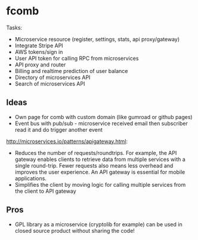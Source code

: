 # fcomb

Tasks:

* Microservice resource (register, settings, stats, api proxy/gateway)
* Integrate Stripe API
* AWS tokens/sign in
* User API token for calling RPC from microservices
* API proxy and router
* Billing and realtime prediction of user balance
* Directory of microservices API
* Search of microservices API



## Ideas

* Own page for comb with custom domain (like gumroad or github pages)
* Event bus with pub/sub - microservice received email then subscriber read it and do trigger another event

http://microservices.io/patterns/apigateway.html:

* Reduces the number of requests/roundtrips. For example, the API gateway enables clients to retrieve data from multiple services with a single round-trip. Fewer requests also means less overhead and improves the user experience. An API gateway is essential for mobile applications.
* Simplifies the client by moving logic for calling multiple services from the client to API gateway

## Pros

* GPL library as a microservice (cryptolib for example) can be used in closed source product without sharing the code!
